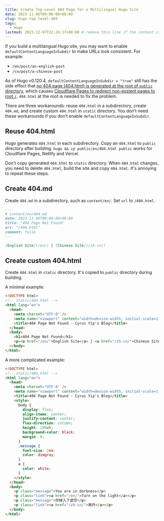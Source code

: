 ```yaml
---
title: Create Top-Level 404 Page for a Multilingual Hugo Site
date: 2023-11-06T00:00:00+08:00
slug: hugo-top-level-404
tags:
  - Hugo
lastmod: 2023-12-07T22:24:17+08:00 # remove this line if the content is actually changed
---
```


If you build a multilangual Hugo site, you may want to enable `defaultContentLanguageInSubdir` to make URLs look consistent. For example:

- `/en/post/an-english-post`
- `/cn/post/a-chinese-post`

As of Hugo v0.120.4, `defaultContentLanguageInSubdir = "true"` still has the side effect that [no 404 page (404.html) is generated at the root of `public` directory](https://github.com/gohugoio/hugo/issues/5161), which causes [Cloudflare Pages to redirect non-exstent pages to root `/`](https://community.cloudflare.com/t/non-existent-page-doesnt-return-an-error-directs-to-root-page/394554). `404.html` at the root is needed to fix the problem.

There are three workarounds: reuse `404.html` in a subdirectory, create `404.md`, and create custom `404.html` in `static` directory. You don’t need these workarounds if you don’t enable `defaultContentLanguageInSubdir`.

## Reuse 404.html

Hugo generates `404.html` in each subdirectory. Copy an `404.html` to `public` directory after building. `hugo && cp public/en/404.html public` works for Cloudflare Pages, Netlify and Vercel.

Don't copy generated `404.html` to `static` directory. When `404.html` changes, you need to delete `404.html`, build the site and copy `404.html`. It's annoying to repeat these steps.

## Create 404.md

Create `404.md` in a subdirectory, such as `content/en/`. Set `url` to `/404.html`.

```markdown
---
# content/en/404.md
date: 2023-11-06T00:00:00+08:00
title: "404 Page Not Found"
url: "/404.html"
comment: false
---

[English Site](/en/) | [Chinese Site](/zh-cn/)
```

## Create custom 404.html

Create `404.html` in `static` directory. It's copied to `public` directory during building.

A minimal example:

```html
<!DOCTYPE html>
<!-- static/404.html -->
<html lang="en">
  <head>
    <meta charset="UTF-8" />
    <meta name="viewport" content="width=device-width, initial-scale=1.0" />
    <title>404 Page Not Found - Cyrus Yip's Blog</title>
  </head>
  <body>
    <h1>404 Page Not Found</h1>
    <p><a href="/en/">English Site</a> | <a href="/zh-cn/">Chinese Site</a></p>
  </body>
</html>
```

A more complicated example:

```html
<!DOCTYPE html>
<!-- static/404.html -->
<html lang="en">
  <head>
    <meta charset="UTF-8" />
    <meta name="viewport" content="width=device-width, initial-scale=1.0" />
    <title>404 Page Not Found - Cyrus Yip's Blog</title>
    <style>
      body {
        display: flex;
        align-items: center;
        justify-content: center;
        flex-direction: column;
        height: 100vh;
        background-color: black;
        margin: 0;
      }
      .message {
        font-size: 2em;
        color: dimgray;
      }
      a {
        color: white;
      }
    </style>
  </head>
  <body>
    <p class="message">You are in darkness</p>
    <p class="link"><a href="/en/">Turn on the light</a></p>
    <p class="message">你掉入了虚空</p>
    <p class="link"><a href="/zh-cn/">离开</a></p>
  </body>
</html>
```
